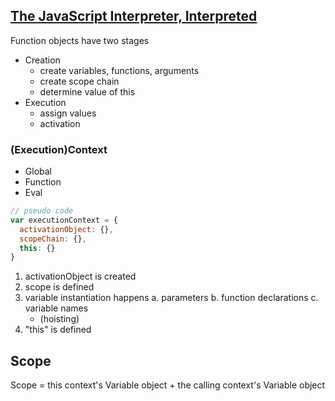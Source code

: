 ## [The JavaScript Interpreter, Interpreted]( http://2013.jsconf.eu/speakers/martha-girdler-the-javascript-interpreter-interpreted.html)

Function objects have two stages
- Creation
  - create variables, functions, arguments
  - create scope chain
  - determine value of this
- Execution
  - assign values
  - activation

### (Execution)Context
- Global
- Function
- Eval

```js
// pseudo code
var executionContext = {
  activationObject: {},
  scopeChain: {},
  this: {}
}
```

1. activationObject is created
2. scope is defined
3. variable instantiation happens
  a. parameters
  b. function declarations
  c. variable names
    - (hoisting)
4. "this" is defined

## Scope
Scope = this context's Variable object + the calling context's Variable object
